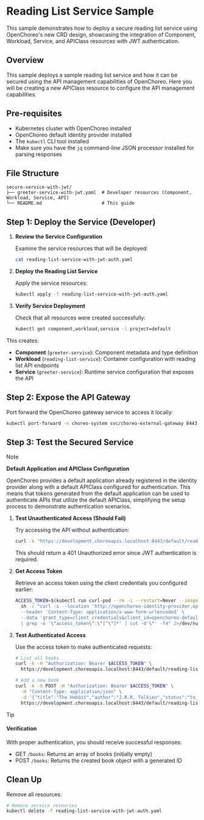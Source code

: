 # Reading List Service Sample

This sample demonstrates how to deploy a secure reading list service using OpenChoreo's new CRD design,
showcasing the integration of Component, Workload, Service, and APIClass resources with JWT authentication.

## Overview

This sample deploys a sample reading list service and how it can be secured using the API management capabilities of OpenChoreo.
Here you will be creating a new APIClass resource to configure the API management capabilities.

## Pre-requisites

- Kubernetes cluster with OpenChoreo installed
- OpenChoreo default identity provider installed
- The `kubectl` CLI tool installed
- Make sure you have the `jq` command-line JSON processor installed for parsing responses

## File Structure

```
secure-service-with-jwt/
├── greeter-service-with-jwt.yaml  # Developer resources (Component, Workload, Service, API)
└── README.md                      # This guide
```

## Step 1: Deploy the Service (Developer)

1. **Review the Service Configuration**

   Examine the service resources that will be deployed:
   ```bash
   cat reading-list-service-with-jwt-auth.yaml
   ```

2. **Deploy the Reading List Service**

   Apply the service resources:
   ```bash
   kubectl apply -f reading-list-service-with-jwt-auth.yaml
   ```

3. **Verify Service Deployment**

   Check that all resources were created successfully:
   ```bash
   kubectl get component,workload,service -l project=default
   ```

This creates:
- **Component** (`greeter-service`): Component metadata and type definition
- **Workload** (`reading-list-service`): Container configuration with reading list API endpoints
- **Service** (`greeter-service`): Runtime service configuration that exposes the API

## Step 2: Expose the API Gateway

Port forward the OpenChoreo gateway service to access it locally:

```bash
kubectl port-forward -n choreo-system svc/choreo-external-gateway 8443:443 &
```

## Step 3: Test the Secured Service

> [!NOTE]
> **Default Application and APIClass Configuration**
>
> OpenChoreo provides a default application already registered in the identity provider along with a default APIClass configured for authentication.
> This means that tokens generated from the default application can be used to authenticate APIs that utilize the default APIClass,
> simplifying the setup process to demonstrate authentication scenarios.


1. **Test Unauthenticated Access (Should Fail)**

   Try accessing the API without authentication:
   ```bash
   curl -k "https://development.choreoapis.localhost:8443/default/reading-list-service-jwt/api/v1/reading-list/books"
   ```

   This should return a 401 Unauthorized error since JWT authentication is required.

2. **Get Access Token**

   Retrieve an access token using the client credentials you configured earlier:
   ```bash
   ACCESS_TOKEN=$(kubectl run curl-pod --rm -i --restart=Never --image=curlimages/curl:latest -- \
     sh -c "curl -s --location 'http://openchoreo-identity-provider.openchoreo-identity-system:8090/oauth2/token' \
     --header 'Content-Type: application/x-www-form-urlencoded' \
     --data 'grant_type=client_credentials&client_id=openchoreo-default-client&client_secret=openchoreo-default-secret' \
     | grep -o '\"access_token\":\"[^\"]*' | cut -d'\"' -f4" 2>/dev/null | head -1)
   ```

3. **Test Authenticated Access**

   Use the access token to make authenticated requests:
   ```bash
   # List all books
   curl -k -H "Authorization: Bearer $ACCESS_TOKEN" \
     https://development.choreoapis.localhost:8443/default/reading-list-service-jwt/api/v1/reading-list/books
   
   # Add a new book
   curl -k -X POST -H "Authorization: Bearer $ACCESS_TOKEN" \
     -H "Content-Type: application/json" \
     -d '{"title":"The Hobbit","author":"J.R.R. Tolkien","status":"to_read"}' \
     https://development.choreoapis.localhost:8443/default/reading-list-service-jwt/api/v1/reading-list/books
   ```

> [!TIP]
> #### Verification
>
> With proper authentication, you should receive successful responses:
> - GET `/books`: Returns an array of books (initially empty)
> - POST `/books`: Returns the created book object with a generated ID

## Clean Up

Remove all resources:

```bash
# Remove service resources
kubectl delete -f reading-list-service-with-jwt-auth.yaml
```
